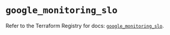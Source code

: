 # `google_monitoring_slo`

Refer to the Terraform Registry for docs: [`google_monitoring_slo`](https://registry.terraform.io/providers/hashicorp/google/6.36.1/docs/resources/monitoring_slo).
